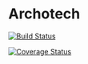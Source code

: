 # Archotech

[![Build Status](https://travis-ci.org/Jaredrhd/Archotech.svg?branch=master)](https://travis-ci.org/Jaredrhd/Archotech)

[![Coverage Status](https://coveralls.io/repos/github/Jaredrhd/Archotech/badge.svg)](https://coveralls.io/github/Jaredrhd/Archotech)
